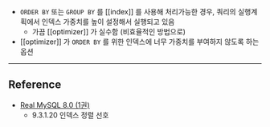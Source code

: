 - `ORDER BY` 또는 `GROUP BY` 를 [[index]] 를 사용해 처리가능한 경우, 쿼리의 실행계획에서 인덱스 가중치를 높이 설정해서 실행되고 있음
	- 가끔 [[optimizer]] 가 실수함 (비효율적인 방법으로)
- [[optimizer]] 가 `ORDER BY` 를 위한 인덱스에 너무 가중치를 부여하지 않도록 하는 옵션

---
## Reference
 -  [Real MySQL 8.0 (1권)](https://product.kyobobook.co.kr/detail/S000001766482)
	- 9.3.1.20 인덱스 정렬 선호